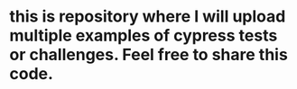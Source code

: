 # this is repository where I will upload multiple examples of cypress tests or challenges. Feel free to share this code.
